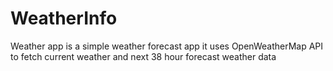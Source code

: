# WeatherInfo
Weather app is a simple weather forecast app
it uses OpenWeatherMap API to fetch current weather and next 38 hour forecast weather data
